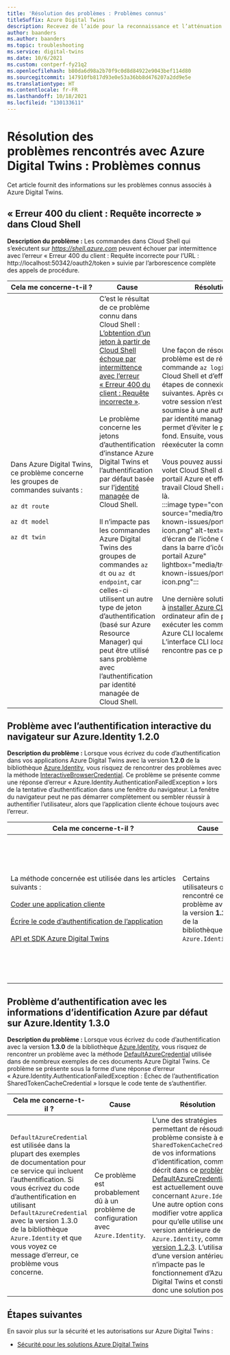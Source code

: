 ```yaml
---
title: 'Résolution des problèmes : Problèmes connus'
titleSuffix: Azure Digital Twins
description: Recevez de l’aide pour la reconnaissance et l’atténuation des problèmes connus avec Azure Digital Twins.
author: baanders
ms.author: baanders
ms.topic: troubleshooting
ms.service: digital-twins
ms.date: 10/6/2021
ms.custom: contperf-fy21q2
ms.openlocfilehash: b80da6d98a2b70f9c0d8d84922e9043bef114d80
ms.sourcegitcommit: 147910fb817d93e0e53a36bb8d476207a2dd9e5e
ms.translationtype: HT
ms.contentlocale: fr-FR
ms.lasthandoff: 10/18/2021
ms.locfileid: "130133611"
---
```

# <a name="troubleshooting-azure-digital-twins-known-issues"></a>Résolution des problèmes rencontrés avec Azure Digital Twins : Problèmes connus

Cet article fournit des informations sur les problèmes connus associés à Azure Digital Twins.

## <a name="400-client-error-bad-request-in-cloud-shell"></a>« Erreur 400 du client : Requête incorrecte » dans Cloud Shell

**Description du problème :** Les commandes dans Cloud Shell qui s’exécutent sur *https://shell.azure.com* peuvent échouer par intermittence avec l’erreur « Erreur 400 du client : Requête incorrecte pour l’URL : http://localhost:50342/oauth2/token » suivie par l’arborescence complète des appels de procédure.

| Cela me concerne-t-il ? | Cause | Résolution |
| --- | --- | --- |
| Dans&nbsp;Azure&nbsp;Digital&nbsp;Twins, ce problème concerne les groupes de commandes suivants :<br><br>`az dt route`<br><br>`az dt model`<br><br>`az dt twin` | C’est le résultat de ce problème connu dans Cloud Shell : [L’obtention d’un jeton à partir de Cloud Shell échoue par intermittence avec l’erreur « Erreur 400 du client : Requête incorrecte »](https://github.com/Azure/azure-cli/issues/11749).<br><br>Le problème concerne les jetons d’authentification d’instance Azure Digital Twins et l’authentification par défaut basée sur l’[identité managée](../active-directory/managed-identities-azure-resources/overview.md) de Cloud Shell. <br><br>Il n’impacte pas les commandes Azure Digital Twins des groupes de commandes `az dt` ou `az dt endpoint`, car celles-ci utilisent un autre type de jeton d’authentification (basé sur Azure Resource Manager) qui peut être utilisé sans problème avec l’authentification par identité managée de Cloud Shell. | Une façon de résoudre ce problème est de réexécuter la commande `az login` dans Cloud Shell et d’effectuer les étapes de connexion suivantes. Après cette action, votre session n’est plus soumise à une authentification par identité managée, ce qui permet d’éviter le problème de fond. Ensuite, vous pouvez réexécuter la commande.<br><br>Vous pouvez aussi ouvrir le volet Cloud Shell dans le portail Azure et effectuer votre travail Cloud Shell à partir de là.<br>:::image type="content" source="media/troubleshoot-known-issues/portal-launch-icon.png" alt-text="Capture d’écran de l’icône Cloud Shell dans la barre d’icônes du portail Azure" lightbox="media/troubleshoot-known-issues/portal-launch-icon.png":::<br><br>Une dernière solution consiste à [installer Azure CLI](/cli/azure/install-azure-cli) sur votre ordinateur afin de pouvoir exécuter les commandes Azure CLI localement. L’interface CLI locale ne rencontre pas ce problème. |

## <a name="issue-with-interactive-browser-authentication-on-azureidentity-120"></a>Problème avec l’authentification interactive du navigateur sur Azure.Identity 1.2.0

**Description du problème :** Lorsque vous écrivez du code d’authentification dans vos applications Azure Digital Twins avec la version **1.2.0** de la bibliothèque [Azure.Identity](/dotnet/api/azure.identity?view=azure-dotnet&preserve-view=true), vous risquez de rencontrer des problèmes avec la méthode [InteractiveBrowserCredential](/dotnet/api/azure.identity.interactivebrowsercredential?view=azure-dotnet&preserve-view=true). Ce problème se présente comme une réponse d’erreur « Azure.Identity.AuthenticationFailedException » lors de la tentative d’authentification dans une fenêtre du navigateur. La fenêtre du navigateur peut ne pas démarrer complètement ou sembler réussir à authentifier l’utilisateur, alors que l’application cliente échoue toujours avec l’erreur.

| Cela me concerne-t-il ? | Cause | Résolution |
| --- | --- | --- |
| La&nbsp;méthode&nbsp;concernée&nbsp;est&nbsp;utilisée&nbsp;dans&nbsp;les&nbsp;articles suivants :<br><br>[Coder une application cliente](tutorial-code.md)<br><br>[Écrire le code d’authentification de l’application](how-to-authenticate-client.md)<br><br>[API et SDK Azure Digital Twins](concepts-apis-sdks.md) | Certains utilisateurs ont rencontré ce problème avec la version **1.2.0** de la bibliothèque `Azure.Identity`. | Pour résoudre ce problème, mettez à jour vos applications afin d’utiliser une [version ultérieure](https://www.nuget.org/packages/Azure.Identity) de `Azure.Identity`. Après la mise à jour de la version de la bibliothèque, le navigateur doit se charger et s’authentifier comme prévu. |

## <a name="issue-with-default-azure-credential-authentication-on-azureidentity-130"></a>Problème d’authentification avec les informations d’identification Azure par défaut sur Azure.Identity 1.3.0

**Description du problème :** Lorsque vous écrivez du code d’authentification avec la version **1.3.0** de la bibliothèque [Azure.Identity](/dotnet/api/azure.identity?view=azure-dotnet&preserve-view=true), vous risquez de rencontrer un problème avec la méthode [DefaultAzureCredential](/dotnet/api/azure.identity.defaultazurecredential?view=azure-dotnet&preserve-view=true) utilisée dans de nombreux exemples de ces documents Azure Digital Twins. Ce problème se présente sous la forme d’une réponse d’erreur « Azure.Identity.AuthenticationFailedException : Échec de l’authentification SharedTokenCacheCredential » lorsque le code tente de s’authentifier.

| Cela me concerne-t-il ? | Cause | Résolution |
| --- | --- | --- |
| `DefaultAzureCredential` est utilisée dans la plupart des exemples de documentation pour ce service qui incluent l’authentification. Si vous écrivez du code d’authentification en utilisant `DefaultAzureCredential` avec la version 1.3.0 de la bibliothèque `Azure.Identity` et que vous voyez ce message d’erreur, ce problème vous concerne. | Ce problème est probablement dû à un problème de configuration avec `Azure.Identity`. | L’une des stratégies permettant de résoudre ce problème consiste à exclure `SharedTokenCacheCredential` de vos informations d’identification, comme décrit dans ce [problème DefaultAzureCredential](https://github.com/Azure/azure-sdk/issues/1970) qui est actuellement ouvert concernant `Azure.Identity`.<br>Une autre option consiste à modifier votre application pour qu’elle utilise une version antérieure de `Azure.Identity`, comme la [version 1.2.3](https://www.nuget.org/packages/Azure.Identity/1.2.3). L’utilisation d’une version antérieure n’impacte pas le fonctionnement d’Azure Digital Twins et constitue donc une solution possible. |

## <a name="next-steps"></a>Étapes suivantes

En savoir plus sur la sécurité et les autorisations sur Azure Digital Twins :
* [Sécurité pour les solutions Azure Digital Twins](concepts-security.md)
